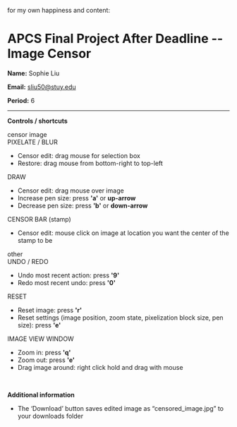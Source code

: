 for my own happiness and content:
# APCS Final Project After Deadline -- Image Censor
**Name:** Sophie Liu

**Email:** sliu50@stuy.edu

**Period:** 6

<hr>

**Controls / shortcuts**

censor image <br>
PIXELATE / BLUR
- Censor edit: drag mouse for selection box
- Restore: drag mouse from bottom-right to top-left

DRAW
- Censor edit: drag mouse over image
- Increase pen size: press **'a'** or **up-arrow**
- Decrease pen size: press **'b'** or **down-arrow**

CENSOR BAR (stamp)
- Censor edit: mouse click on image at location you want the center of the stamp to be

other <br>
UNDO / REDO
- Undo most recent action: press **'9'**
- Redo most recent undo: press **'0'**

RESET
- Reset image: press **'r'**
- Reset settings (image position, zoom state, pixelization block size, pen size): press **'e'**

IMAGE VIEW WINDOW
- Zoom in: press **'q'**
- Zoom out: press **'e'**
- Drag image around: right click hold and drag with mouse

<br>

**Additional information**

- The ‘Download’ button saves edited image as “censored_image.jpg” to your downloads folder
